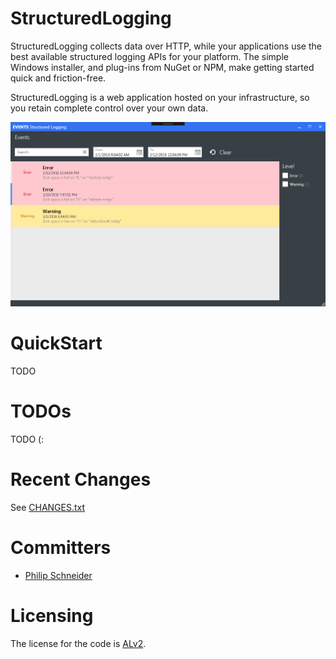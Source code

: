 # StructuredLogging

StructuredLogging collects data over HTTP, while your applications use the best available structured logging APIs for your platform. The simple Windows installer, and plug-ins from NuGet or NPM, make getting started quick and friction-free.

StructuredLogging is a web application hosted on your infrastructure, so you retain complete control over your own data.

![alt tag](https://raw.githubusercontent.com/PSneijder/StructuredLogging/master/Assets/StructuredLogging.png)

# QuickStart
TODO

# TODOs
TODO (:

# Recent Changes
See [CHANGES.txt](CHANGES.txt)

# Committers
* [Philip Schneider](https://github.com/PSneijder)

# Licensing
The license for the code is [ALv2](http://www.apache.org/licenses/LICENSE-2.0.html).
